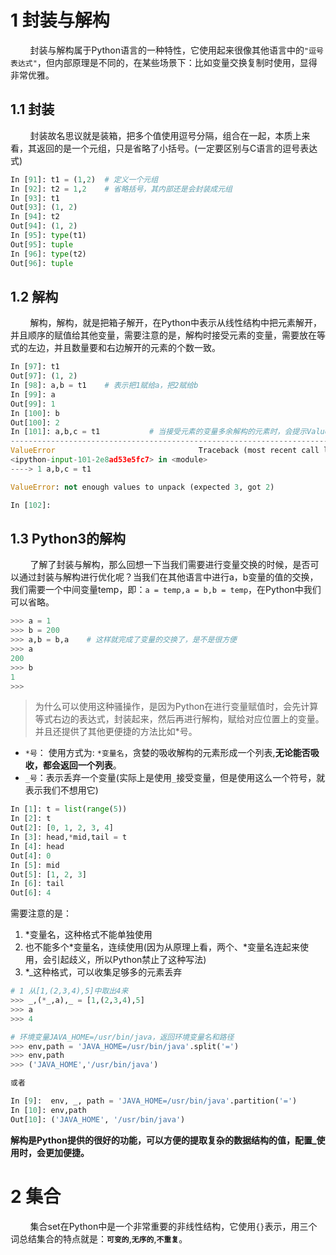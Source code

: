 # 1 封装与解构
&nbsp;&nbsp;&nbsp;&nbsp;&nbsp;&nbsp;&nbsp;&nbsp;封装与解构属于Python语言的一种特性，它使用起来很像其他语言中的`"逗号表达式"`，但内部原理是不同的，在某些场景下：比如变量交换复制时使用，显得非常优雅。
## 1.1 封装
&nbsp;&nbsp;&nbsp;&nbsp;&nbsp;&nbsp;&nbsp;&nbsp;封装故名思议就是装箱，把多个值使用逗号分隔，组合在一起，本质上来看，其返回的是一个元组，只是省略了小括号。(一定要区别与C语言的逗号表达式)
```python
In [91]: t1 = (1,2)  # 定义一个元组                                                                                                                                
In [92]: t2 = 1,2    # 省略括号，其内部还是会封装成元组                                                                                                                               
In [93]: t1                                                                                                                                         
Out[93]: (1, 2)
In [94]: t2                                                                                                                                         
Out[94]: (1, 2)
In [95]: type(t1)                                                                                                                                   
Out[95]: tuple
In [96]: type(t2)                                                                                                                                   
Out[96]: tuple

```
## 1.2 解构
&nbsp;&nbsp;&nbsp;&nbsp;&nbsp;&nbsp;&nbsp;&nbsp;解构，解构，就是把箱子解开，在Python中表示从线性结构中把元素解开，并且顺序的赋值给其他变量，需要注意的是，解构时接受元素的变量，需要放在等式的左边，并且数量要和右边解开的元素的个数一致。
```python
In [97]: t1                                                                                                                                         
Out[97]: (1, 2)
In [98]: a,b = t1    # 表示把1赋给a，把2赋给b                                                                                                                               
In [99]: a                                                                                                                                          
Out[99]: 1
In [100]: b                                                                                                                                         
Out[100]: 2
In [101]: a,b,c = t1           # 当接受元素的变量多余解构的元素时，会提示ValueError，反之相同                                                                                                                     
---------------------------------------------------------------------------
ValueError                                Traceback (most recent call last)
<ipython-input-101-2e8ad53e5fc7> in <module>
----> 1 a,b,c = t1

ValueError: not enough values to unpack (expected 3, got 2)

In [102]:  
```
## 1.3 Python3的解构
&nbsp;&nbsp;&nbsp;&nbsp;&nbsp;&nbsp;&nbsp;&nbsp;了解了封装与解构，那么回想一下当我们需要进行变量交换的时候，是否可以通过封装与解构进行优化呢？当我们在其他语言中进行a，b变量的值的交换，我们需要一个中间变量temp，即：`a = temp,a = b,b = temp`，在Python中我们可以省略。
```python
>>> a = 1
>>> b = 200
>>> a,b = b,a    # 这样就完成了变量的交换了，是不是很方便
>>> a
200
>>> b
1
>>> 
```
>为什么可以使用这种骚操作，是因为Python在进行变量赋值时，会先计算等式右边的表达式，封装起来，然后再进行解构，赋给对应位置上的变量。并且还提供了其他更便捷的方法比如*号。  

- `*号`： 使用方式为: `*变量名`，贪婪的吸收解构的元素形成一个列表,__无论能否吸收，都会返回一个列表__。
- `_号`：表示丢弃一个变量(实际上是使用`_`接受变量，但是使用这么一个符号，就表示我们不想用它)
```python
In [1]: t = list(range(5))                                                                                                                          
In [2]: t                                                                                                                                           
Out[2]: [0, 1, 2, 3, 4]
In [3]: head,*mid,tail = t                                                                                                                          
In [4]: head                                                                                                                                        
Out[4]: 0
In [5]: mid                                                                                                                                         
Out[5]: [1, 2, 3]
In [6]: tail                                                                                                                                        
Out[6]: 4

```
需要注意的是：
1. *变量名，这种格式不能单独使用
2. 也不能多个\*变量名，连续使用(因为从原理上看，两个、*变量名连起来使用，会引起歧义，所以Python禁止了这种写法)
3. *_这种格式，可以收集足够多的元素丢弃
```python
# 1 从[1,(2,3,4),5]中取出4来
>>> _,(*_,a),_ = [1,(2,3,4),5]
>>> a
>>> 4

# 环境变量JAVA_HOME=/usr/bin/java，返回环境变量名和路径
>>> env,path = 'JAVA_HOME=/usr/bin/java'.split('=')
>>> env,path
>>> ('JAVA_HOME','/usr/bin/java')

或者

In [9]:  env, _, path = 'JAVA_HOME=/usr/bin/java'.partition('=')                                                                                    
In [10]: env,path                                                                                                                                   
Out[10]: ('JAVA_HOME', '/usr/bin/java')
```
__解构是Python提供的很好的功能，可以方便的提取复杂的数据结构的值，配置_使用时，会更加便捷。__
# 2 集合
&nbsp;&nbsp;&nbsp;&nbsp;&nbsp;&nbsp;&nbsp;&nbsp;集合set在Python中是一个非常重要的非线性结构，它使用`{}`表示，用三个词总结集合的特点就是：__`可变的`__,__`无序的`__,__`不重复`__。